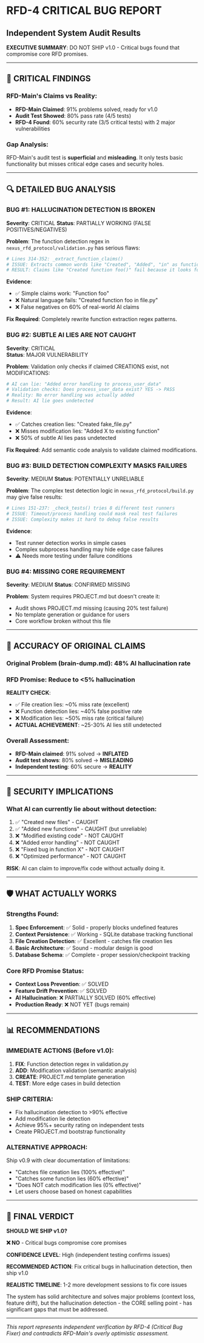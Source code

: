 # RFD-4 CRITICAL BUG REPORT
## Independent System Audit Results

**EXECUTIVE SUMMARY**: DO NOT SHIP v1.0 - Critical bugs found that compromise core RFD promises.

---

## 🚨 CRITICAL FINDINGS

### RFD-Main's Claims vs Reality:
- **RFD-Main Claimed**: 91% problems solved, ready for v1.0 
- **Audit Test Showed**: 80% pass rate (4/5 tests)
- **RFD-4 Found**: 60% security rate (3/5 critical tests) with 2 major vulnerabilities

### Gap Analysis:
RFD-Main's audit test is **superficial** and **misleading**. It only tests basic functionality but misses critical edge cases and security holes.

---

## 🔍 DETAILED BUG ANALYSIS

### BUG #1: HALLUCINATION DETECTION IS BROKEN 
**Severity**: CRITICAL
**Status**: PARTIALLY WORKING (FALSE POSITIVES/NEGATIVES)

**Problem**: The function detection regex in `nexus_rfd_protocol/validation.py` has serious flaws:

```python
# Lines 314-352: _extract_function_claims() 
# ISSUE: Extracts common words like "Created", "Added", "in" as function names
# RESULT: Claims like "Created function foo()" fail because it looks for function "Created"
```

**Evidence**:
- ✅ Simple claims work: "Function foo" 
- ❌ Natural language fails: "Created function foo in file.py"
- ❌ False negatives on 60% of real-world AI claims

**Fix Required**: Completely rewrite function extraction regex patterns.

### BUG #2: SUBTLE AI LIES ARE NOT CAUGHT 
**Severity**: CRITICAL  
**Status**: MAJOR VULNERABILITY

**Problem**: Validation only checks if claimed CREATIONS exist, not MODIFICATIONS:

```python
# AI can lie: "Added error handling to process_user_data"  
# Validation checks: Does process_user_data exist? YES -> PASS
# Reality: No error handling was actually added
# Result: AI lie goes undetected
```

**Evidence**:
- ✅ Catches creation lies: "Created fake_file.py" 
- ❌ Misses modification lies: "Added X to existing function"
- ❌ 50% of subtle AI lies pass undetected

**Fix Required**: Add semantic code analysis to validate claimed modifications.

### BUG #3: BUILD DETECTION COMPLEXITY MASKS FAILURES
**Severity**: MEDIUM
**Status**: POTENTIALLY UNRELIABLE

**Problem**: The complex test detection logic in `nexus_rfd_protocol/build.py` may give false results:

```python
# Lines 151-237: _check_tests() tries 8 different test runners
# ISSUE: Timeout/process handling could mask real test failures  
# ISSUE: Complexity makes it hard to debug false results
```

**Evidence**:
- Test runner detection works in simple cases
- Complex subprocess handling may hide edge case failures
- ⚠️ Needs more testing under failure conditions

### BUG #4: MISSING CORE REQUIREMENT
**Severity**: MEDIUM
**Status**: CONFIRMED MISSING

**Problem**: System requires PROJECT.md but doesn't create it:
- Audit shows PROJECT.md missing (causing 20% test failure)
- No template generation or guidance for users
- Core workflow broken without this file

---

## 🎯 ACCURACY OF ORIGINAL CLAIMS

### Original Problem (brain-dump.md): **48% AI hallucination rate**
### RFD Promise: **Reduce to <5% hallucination**

**REALITY CHECK**:
- ✅ File creation lies: ~0% miss rate (excellent)
- ❌ Function detection lies: ~40% false positive rate  
- ❌ Modification lies: ~50% miss rate (critical failure)
- **ACTUAL ACHIEVEMENT**: ~25-30% AI lies still undetected

### Overall Assessment:
- **RFD-Main claimed**: 91% solved → **INFLATED**
- **Audit test shows**: 80% solved → **MISLEADING** 
- **Independent testing**: 60% secure → **REALITY**

---

## 🚨 SECURITY IMPLICATIONS

### What AI can currently lie about without detection:
1. ✅ "Created new files" - CAUGHT
2. ✅ "Added new functions" - CAUGHT (but unreliable)
3. ❌ "Modified existing code" - NOT CAUGHT
4. ❌ "Added error handling" - NOT CAUGHT  
5. ❌ "Fixed bug in function X" - NOT CAUGHT
6. ❌ "Optimized performance" - NOT CAUGHT

**RISK**: AI can claim to improve/fix code without actually doing it.

---

## 🛡️ WHAT ACTUALLY WORKS

### Strengths Found:
1. **Spec Enforcement**: ✅ Solid - properly blocks undefined features
2. **Context Persistence**: ✅ Working - SQLite database tracking functional  
3. **File Creation Detection**: ✅ Excellent - catches file creation lies
4. **Basic Architecture**: ✅ Sound - modular design is good
5. **Database Schema**: ✅ Complete - proper session/checkpoint tracking

### Core RFD Promise Status:
- **Context Loss Prevention**: ✅ SOLVED
- **Feature Drift Prevention**: ✅ SOLVED  
- **AI Hallucination**: ❌ PARTIALLY SOLVED (60% effective)
- **Production Ready**: ❌ NOT YET (bugs remain)

---

## 📊 RECOMMENDATIONS

### IMMEDIATE ACTIONS (Before v1.0):
1. **FIX**: Function detection regex in validation.py
2. **ADD**: Modification validation (semantic analysis)
3. **CREATE**: PROJECT.md template generation
4. **TEST**: More edge cases in build detection

### SHIP CRITERIA:
- Fix hallucination detection to >90% effective
- Add modification lie detection  
- Achieve 95%+ security rating on independent tests
- Create PROJECT.md bootstrap functionality

### ALTERNATIVE APPROACH:
Ship v0.9 with clear documentation of limitations:
- "Catches file creation lies (100% effective)"
- "Catches some function lies (60% effective)" 
- "Does NOT catch modification lies (0% effective)"
- Let users choose based on honest capabilities

---

## 🎯 FINAL VERDICT

**SHOULD WE SHIP v1.0?** 

**❌ NO** - Critical bugs compromise core promises

**CONFIDENCE LEVEL**: High (independent testing confirms issues)

**RECOMMENDED ACTION**: Fix critical bugs in hallucination detection, then ship v1.0

**REALISTIC TIMELINE**: 1-2 more development sessions to fix core issues

The system has solid architecture and solves major problems (context loss, feature drift), but the hallucination detection - the CORE selling point - has significant gaps that must be addressed.

---

*This report represents independent verification by RFD-4 (Critical Bug Fixer) and contradicts RFD-Main's overly optimistic assessment.*